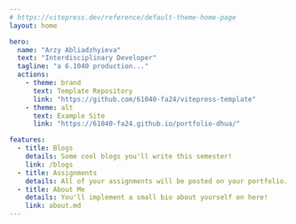 ```yaml
---
# https://vitepress.dev/reference/default-theme-home-page
layout: home

hero:
  name: "Arzy Abliadzhyieva"
  text: "Interdisciplinary Developer"
  tagline: "a 6.1040 production..."
  actions:
    - theme: brand
      text: Template Repository
      link: "https://github.com/61040-fa24/vitepress-template"
    - theme: alt
      text: Example Site
      link: "https://61040-fa24.github.io/portfolio-dhua/"

features:
  - title: Blogs
    details: Some cool blogs you'll write this semester!
    link: /blogs
  - title: Assignments
    details: All of your assignments will be posted on your portfolio.
  - title: About Me
    details: You'll implement a small bio about yourself on here!
    link: about.md
---
```

